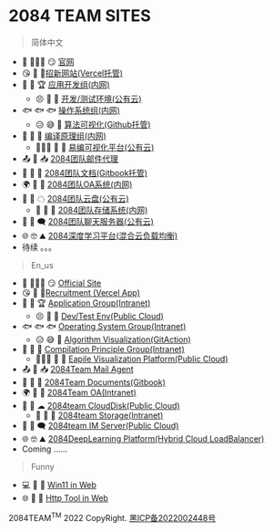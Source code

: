 # 2084 TEAM SITES

> 简体中文

- 🎉 👩‍👧‍👦 😏 [官网](https://2084team.com)                      
- 😘 💪 🤩[招新网站(Vercel托管)](https://zhaoxin.2084team.com)
- 📱  💯 🏆 [应用开发组(内网)](https://app.2084team.com) 
  - 😣 🤔 🥰 [开发/测试环境(公有云)](https://web-ol.2084team.com)
- 🐟 🐟 🐟 [操作系统组(内网)](https://os.2084team.com) 
  - 😥 😅 🤣 [算法可视化(Github托管)](https://senki.2084team.com) 
- 🙈 🙉 🙊 [编译原理组(内网)](https://cl.2084team.com) 
  - 👨‍👧‍👦 🥇 🙉 [易编可视化平台(公有云)](http://eapile.2084team.com)
- 📤 📩 📥 [2084团队邮件代理](mailto:non-reply@mail.2084team.com) 
- 📗 📖 📘 [2084团队文档(Gitbook托管)](https://docs.2084team.com) 
- 🌍 🏫 🏢 [2084团队OA系统(内网)](https://oa.2084team.com) 
- 📄 📁 ☁ [2084团队云盘(公有云)](https://file.2084team.com) 
  - 📂 🔐 📰 [2084团队存储系统(内网)](https://minio.2084team.com) 
- 💬 💭 🗨 [2084团队聊天服务器(公有云)](https://chat.2084team.com) 
- 🌐 🤓 ⛰️ [2084深度学习平台(混合云负载均衡)](https://d2l.2084team.com)
- 待续 。。。


> En_us

- 🎉 👩‍👧‍👦 😏 [Official Site](https://2084team.com)
- 😘 💪 🤩[Recruitment (Vercel App)](https://zhaoxin.2084team.com)
- 📱  💯 🏆 [Application Group(Intranet)](https://app.2084team.com) 
  - 😣 🤔 🥰 [Dev/Test Env(Public Cloud)](https://web-ol.2084team.com) 
- 🐟 🐟 🐟 [Operating System Group(Intranet)](https://os.2084team.com) 
  - 😥 😅 🤣 [Algorithm Visualization(GitAction)](https://senki.2084team.com) 
- 🙈 🙉 🙊 [Compilation Principle Group(Intranet)](https://cl.2084team.com) 
  - 👨‍👧‍👦 🥇 🙉 [Eapile Visualization Platform(Public Cloud)](http://eapile.2084team.com) 
- 📤 📩 📥 [2084Team Mail Agent](mailto:non-reply@mail.2084team.com) 
- 📗 📖 📘 [2084Team Documents(Gitbook)](https://docs.2084team.com) 
- 🌍 🏫 🏢 [2084Team OA(Intranet)](https://oa.2084team.com) 
- 📄 📁 ☁ [2084team CloudDisk(Public Cloud)](https://file.2084team.com) 
  - 📂 🔐 📰 [2084team Storage(Intranet)](https://minio.2084team.com) 
- 💬 💭 🗨 [2084team IM Server(Public Cloud)](https://chat.2084team.com)
- 🌐 🤓 ⛰️ [2084DeepLearning Platform(Hybrid Cloud LoadBalancer)](https://d2l.2084team.com)
- Coming ......

> Funny
- 💻️ 🧭 🎯 [Win11 in Web](https://win11.2084team.com)
- 🌐 👋 🚀 [Http Tool in Web](https://http-tool.2084team.com)

2084TEAM<sup>TM</sup> 2022 CopyRight. <a href="https://beian.miit.gov.cn">黑ICP备2022002448号</a>

